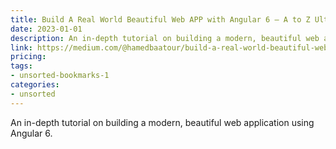 ```yaml
---
title: Build A Real World Beautiful Web APP with Angular 6 — A to Z Ultimate Guide (2018) — PART I
date: 2023-01-01
description: An in-depth tutorial on building a modern, beautiful web application using Angular 6.
link: https://medium.com/@hamedbaatour/build-a-real-world-beautiful-web-app-with-angular-6-a-to-z-ultimate-guide-2018-part-i-e121dd1d55e
pricing: 
tags: 
- unsorted-bookmarks-1 
categories: 
- unsorted 
---
```


An in-depth tutorial on building a modern, beautiful web application using Angular 6.